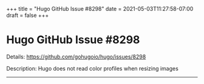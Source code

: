 +++
title = "Hugo GitHub Issue #8298"
date = 2021-05-03T11:27:58-07:00
draft = false
+++
# Hugo GitHub Issue #8298

Details: <https://github.com/gohugoio/hugo/issues/8298>

Description: Hugo does not read color profiles when resizing images

---
